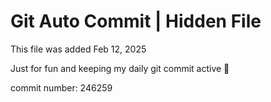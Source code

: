 # Git Auto Commit | Hidden File

This file was added Feb 12, 2025

Just for fun and keeping my daily git commit active 🤪

commit number: 246259

